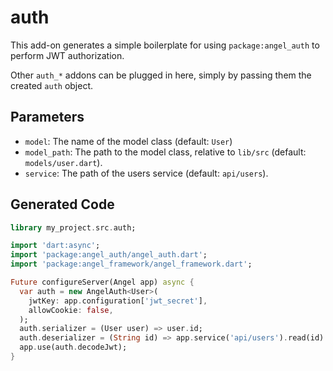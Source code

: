# auth
This add-on generates a simple boilerplate for using `package:angel_auth` to perform
JWT authorization.

Other `auth_*` addons can be plugged in here, simply by passing them the created `auth` object.

## Parameters
* `model`: The name of the model class (default: `User`)
* `model_path`: The path to the model class, relative to `lib/src` (default: `models/user.dart`).
* `service`: The path of the users service (default: `api/users`).

## Generated Code
```dart
library my_project.src.auth;

import 'dart:async';
import 'package:angel_auth/angel_auth.dart';
import 'package:angel_framework/angel_framework.dart';

Future configureServer(Angel app) async {
  var auth = new AngelAuth<User>(
    jwtKey: app.configuration['jwt_secret'],
    allowCookie: false,
  );
  auth.serializer = (User user) => user.id;
  auth.deserializer = (String id) => app.service('api/users').read(id).then(User.parse);
  app.use(auth.decodeJwt);
}
```
